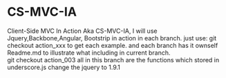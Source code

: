 # CS-MVC-IA
Client-Side MVC In Action Aka CS-MVC-IA, I will use Jquery,Backbone,Angular, Bootstrip in action in each branch.
just use:
git checkout action_xxx
to get each example.
and each branch has it ownself Readme.md to illustrate  what including in current branch.
<br/>
git checkout action_003
all in this branch are the functions which stored in underscore.js
change the jquery to 1.9.1